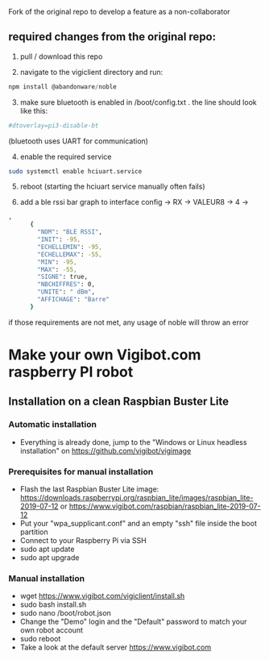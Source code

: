 Fork of the original repo to develop a feature as a non-collaborator

## required changes from the original repo:
1) pull / download this repo

2) navigate to the vigiclient directory and run:
```javascript
npm install @abandonware/noble
```
3) make sure bluetooth is enabled in /boot/config.txt . the line should look like this:   
```bash
#dtoverlay=pi3-disable-bt
```
(bluetooth uses UART for communication)

4) enable the required service
```bash
sudo systemctl enable hciuart.service
```
5) reboot (starting the hciuart service manually often fails)

6) add a ble rssi bar graph to interface config -> RX -> VALEUR8 -> 4 -> 
```bash
,
      {
        "NOM": "BLE RSSI",
        "INIT": -95,
        "ECHELLEMIN": -95,
        "ECHELLEMAX": -55,
        "MIN": -95,
        "MAX": -55,
        "SIGNE": true,
        "NBCHIFFRES": 0,
        "UNITE": " dBm",
        "AFFICHAGE": "Barre"
      }
```
if those requirements are not met, any usage of noble will throw an error


# Make your own Vigibot.com raspberry PI robot

## Installation on a clean Raspbian Buster Lite

### Automatic installation

- Everything is already done, jump to the "Windows or Linux headless installation" on https://github.com/vigibot/vigimage

### Prerequisites for manual installation

- Flash the last Raspbian Buster Lite image: https://downloads.raspberrypi.org/raspbian_lite/images/raspbian_lite-2019-07-12 or https://www.vigibot.com/raspbian/raspbian_lite-2019-07-12
- Put your "wpa_supplicant.conf" and an empty "ssh" file inside the boot partition
- Connect to your Raspberry Pi via SSH
- sudo apt update
- sudo apt upgrade

### Manual installation

- wget https://www.vigibot.com/vigiclient/install.sh
- sudo bash install.sh
- sudo nano /boot/robot.json
- Change the "Demo" login and the "Default" password to match your own robot account
- sudo reboot
- Take a look at the default server https://www.vigibot.com
